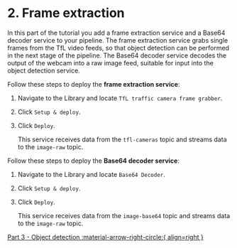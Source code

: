 # 2. Frame extraction

In this part of the tutorial you add a frame extraction service and a Base64 decoder service to your pipeline. The frame extraction service grabs single frames from the TfL video feeds, so that object detection can be performed in the next stage of the pipeline. The Base64 decoder service decodes the output of the webcam into a raw image feed, suitable for input into the object detection service.

Follow these steps to deploy the **frame extraction service**:

1.  Navigate to the Library and locate `TfL traffic camera frame grabber`.

2.  Click `Setup & deploy`.

3.  Click `Deploy`.

    This service receives data from the `tfl-cameras` topic and streams data to the `image-raw` topic.

Follow these steps to deploy the **Base64 decoder service**:

1.  Navigate to the Library and locate `Base64 Decoder`.

2.  Click `Setup & deploy`.

3.  Click `Deploy`.

    This service receives data from the `image-base64` topic and streams data to the `image-raw` topic.

[Part 3 - Object detection :material-arrow-right-circle:{ align=right }](objection-detection.md)
